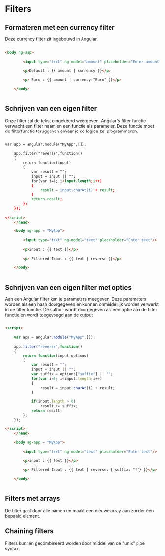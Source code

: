 # Filters

## Formateren met een currency filter

Deze currency filter zit ingebouwd in Angular.

```html

<body ng-app>
		
		<input type="text" ng-model="amount" placeholder="Enter amount"/>
		
		<p>Default : {{ amount | currency }}</p>
		
		<p> Euro : {{ amount | currency:"Euro" }}</p>

	</body>
	
```

## Schrijven van een eigen filter

Onze filter zal de tekst omgekeerd weergeven. Angular's filter
functie verwacht een filter naam en een functie als parameter. Deze functie moet 
de filterfunctie teruggeven alwaar je de logica zal programmeren.

```html

var app = angular.module("MyApp",[]);
	
	app.filter("reverse",function()
	{
		return function(input)
		{
			var result = "";
			input = input || "";
			for(var i=0; i<input.length;i++)
			{
				result = input.charAt(i) + result;
			}
			return result;
		};
	});
	
</script>
	</head>

	<body ng-app = "MyApp">
		
		<input type="text" ng-model="text" placeholder="Enter text"/>
		
		<p>input : {{ text }}</p>
		
		<p> Filtered Input : {{ text | reverse }}</p>

	</body>
	
```

## Schrijven van een eigen filter met opties

Aan een Angular filter kan je parameters meegeven. Deze parameters worden als een hash doorgegeven en kunnen 
onmiddellijk worden verwerkt in de filter functie.
De suffix ! wordt doorgegeven als een optie aan de filter functie en wordt toegevoegd aan de output

```html

<script>
	
	var app = angular.module("MyApp",[]);
	
	app.filter("reverse",function()
	{
		return function(input,options)
		{
			var result = "";
			input = input || "";
			var suffix = options["suffix"] || "";
			for(var i=0; i<input.length;i++)
			{
				result = input.charAt(i) + result;
			}
			
			if(input.length > 0)
				result += suffix;
			return result;
		};
	});
	
</script>
	</head>

	<body ng-app = "MyApp">
		
		<input type="text" ng-model="text" placeholder="Enter text"/>
		
		<p>input : {{ text }}</p>
		
		<p> Filtered Input : {{ text | reverse: { suffix: "!"} }}</p>

	</body>
	

```

## Filters met arrays

De filter gaat door alle namen en maakt een nieuwe array aan zonder één bepaald element.

## Chaining filters

Filters kunnen gecombineerd worden door middel van de "unix" pipe syntax.

